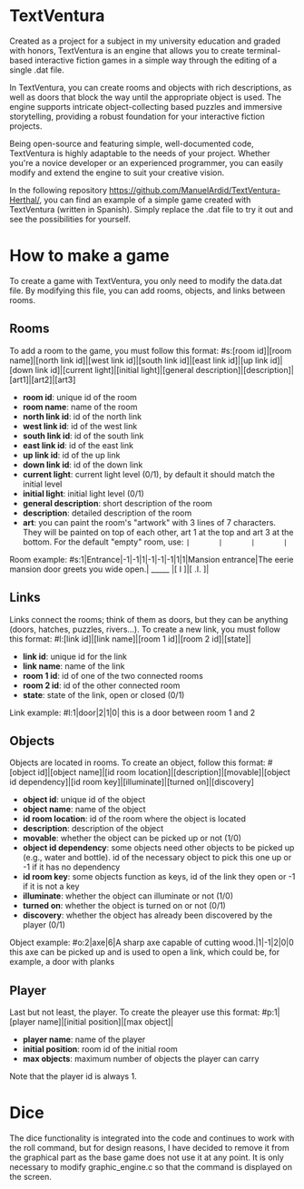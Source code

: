 # TextVentura
Created as a project for a subject in my university education and graded with honors, TextVentura is an engine that allows you to create terminal-based interactive fiction games in a simple way through the editing of a single .dat file.

In TextVentura, you can create rooms and objects with rich descriptions, as well as doors that block the way until the appropriate object is used. The engine supports intricate object-collecting based puzzles and immersive storytelling, providing a robust foundation for your interactive fiction projects.

Being open-source and featuring simple, well-documented code, TextVentura is highly adaptable to the needs of your project. Whether you're a novice developer or an experienced programmer, you can easily modify and extend the engine to suit your creative vision.

In the following repository https://github.com/ManuelArdid/TextVentura-Herthal/, you can find an example of a simple game created with TextVentura (written in Spanish). Simply replace the .dat file to try it out and see the possibilities for yourself.

# How to make a game
To create a game with TextVentura, you only need to modify the data.dat file. By modifying this file, you can add rooms, objects, and links between rooms.

## Rooms
To add a room to the game, you must follow this format:
#s:[room id]|[room name]|[north link id]|[west link id]|[south link id]|[east link id]|[up link id]|[down link id]|[current light]|[initial light]|[general description]|[description]|[art1]|[art2]|[art3]
- **room id**: unique id of the room
- **room name**: name of the room
- **north link id**: id of the north link
- **west link id**: id of the west link
- **south link id**: id of the south link
- **east link id**: id of the east link
- **up link id**: id of the up link
- **down link id**: id of the down link
- **current light**: current light level (0/1), by default it should match the initial level
- **initial light**: initial light level (0/1)
- **general description**: short description of the room
- **description**: detailed description of the room
- **art**: you can paint the room's "artwork" with 3 lines of 7 characters. They will be painted on top of each other, art 1 at the top and art 3 at the bottom. For the default "empty" room, use: `|       |       |       |`

Room example:
#s:1|Entrance|-1|-1|1|-1|-1|-1|1|1|Mansion entrance|The eerie mansion door greets you wide open.| _____ |[ I ]|[ .I. ]|

## Links
Links connect the rooms; think of them as doors, but they can be anything (doors, hatches, puzzles, rivers...). To create a new link, you must follow this format:
#l:[link id]|[link name]|[room 1 id]|[room 2 id]|[state]|
- **link id**: unique id for the link
- **link name**: name of the link
- **room 1 id**: id of one of the two connected rooms
- **room 2 id**: id of the other connected room
- **state**: state of the link, open or closed (0/1)
  
Link example:
#l:1|door|2|1|0| this is a door between room 1 and 2

## Objects
Objects are located in rooms. To create an object, follow this format:
#[object id]|[object name]|[id room location]|[description]|[movable]|[object id dependency]|[id room key]|[illuminate]|[turned on]|[discovery]
- **object id**: unique id of the object
- **object name**: name of the object
- **id room location**: id of the room where the object is located
- **description**: description of the object
- **movable**: whether the object can be picked up or not (1/0)
- **object id dependency**: some objects need other objects to be picked up (e.g., water and bottle). id of the necessary object to pick this one up or -1 if it has no dependency
- **id room key**: some objects function as keys, id of the link they open or -1 if it is not a key
- **illuminate**: whether the object can illuminate or not (1/0)
- **turned on**: whether the object is turned on or not (0/1)
- **discovery**: whether the object has already been discovered by the player (0/1)
  
Object example:
#o:2|axe|6|A sharp axe capable of cutting wood.|1|-1|2|0|0 this axe can be picked up and is used to open a link, which could be, for example, a door with planks

## Player
Last but not least, the player. To create the pleayer use this format:
#p:1|[player name]|[initial position]|[max object]| 
- **player name**: name of the player
- **initial position**: room id of the initial room 
- **max objects**: maximum number of objects the player can carry

Note that the player id is always 1.


# Dice
The dice functionality is integrated into the code and continues to work with the roll command, but for design reasons, I have decided to remove it from the graphical part as the base game does not use it at any point.
It is only necessary to modify graphic_engine.c so that the command is displayed on the screen.
